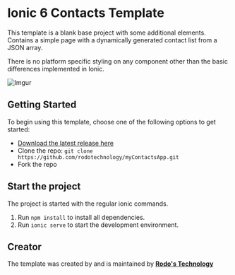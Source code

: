 # Ionic 6 Contacts Template

This template is a blank base project with some additional elements. Contains a simple page with a dynamically generated contact list from a JSON array.

There is no platform specific styling on any component other than the basic differences implemented in Ionic.

![Imgur](https://imgur.com/a/NeD6f04)

## Getting Started

To begin using this template, choose one of the following options to get started:
* [Download the latest release here](https://github.com/rodotechnology/myContactsApp/archive/refs/heads/master.zip)
* Clone the repo: `git clone https://github.com/rodotechnology/myContactsApp.git`
* Fork the repo

## Start the project
The project is started with the regular ionic commands.

1. Run `npm install` to install all dependencies.
2. Run `ionic serve` to start the development environment.


## Creator

The template was created by and is maintained by **[Rodo's Technology](https://github.com/rodotechnology)**
